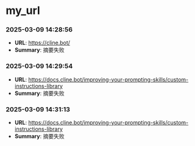 # my_url
### 2025-03-09 14:28:56
- **URL**: https://cline.bot/
- **Summary**: 摘要失败

### 2025-03-09 14:29:54
- **URL**: https://docs.cline.bot/improving-your-prompting-skills/custom-instructions-library
- **Summary**: 摘要失败

### 2025-03-09 14:31:13
- **URL**: https://docs.cline.bot/improving-your-prompting-skills/custom-instructions-library
- **Summary**: 摘要失败
